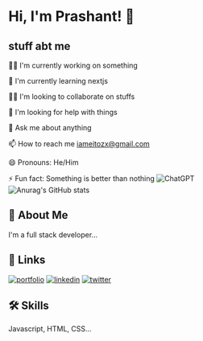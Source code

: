 
# Hi, I'm Prashant! 👋


## stuff abt me
👩‍💻 I'm currently working on something

🧠 I'm currently learning nextjs

👯‍♀️ I'm looking to collaborate on stuffs

🤔 I'm looking for help with things

💬 Ask me about anything

📫 How to reach me iameitozx@gmail.com

😄 Pronouns: He/Him

⚡️ Fun fact: Something is better than nothing
![ChatGPT](https://img.shields.io/badge/chatGPT-74aa9c?style=for-the-badge&logo=openai&logoColor=white)
![Anurag's GitHub stats](https://github-readme-stats.vercel.app/api?username=eitozx&show_icons=true&theme=transparent)


## 🚀 About Me
I'm a full stack developer...


## 🔗 Links
[![portfolio](https://img.shields.io/badge/my_portfolio-000?style=for-the-badge&logo=ko-fi&logoColor=white)](https://katherineoelsner.com/)
[![linkedin](https://img.shields.io/badge/linkedin-0A66C2?style=for-the-badge&logo=linkedin&logoColor=white)](https://www.linkedin.com/)
[![twitter](https://img.shields.io/badge/twitter-1DA1F2?style=for-the-badge&logo=twitter&logoColor=white)](https://twitter.com/)


## 🛠 Skills
Javascript, HTML, CSS...

